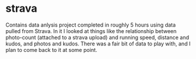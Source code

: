 # strava
Contains data anlysis project completed in roughly 5 hours using data pulled from Strava. In it I looked at things like the relationship between photo-count (attached to a strava upload) and running speed, distance and kudos, and photos and kudos. There was a fair bit of data to play with, and I plan to come back to it at some point. 
